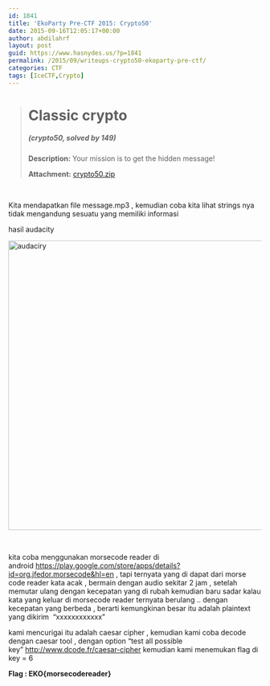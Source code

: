 ```yaml
---
id: 1841
title: 'EkoParty Pre-CTF 2015: Crypto50'
date: 2015-09-16T12:05:17+00:00
author: abdilahrf
layout: post
guid: https://www.hasnydes.us/?p=1841
permalink: /2015/09/writeups-crypto50-ekoparty-pre-ctf/
categories: CTF
tags: [IceCTF,Crypto]
---
```

> # Classic crypto
> 
> ##### (crypto50, solved by 149)
> 
> **Description:** Your mission is to get the hidden message!
> 
> **Attachment:** [crypto50.zip](https://ctf.ekoparty.org/static/files/crypto50.zip)

&nbsp;

Kita mendapatkan file message.mp3 , kemudian coba kita lihat strings nya tidak mengandung sesuatu yang memiliki informasi


hasil audacity

[<img class="aligncenter size-large wp-image-1842" src="http://abdilahrf.github.io/images/2015/09/audaciry-1024x576.png" alt="audaciry" width="1024" height="576" />](http://abdilahrf.github.io/images/2015/09/audaciry.png)

&nbsp;

kita coba menggunakan morsecode reader di android https://play.google.com/store/apps/details?id=org.jfedor.morsecode&hl=en , tapi ternyata yang di dapat dari morse code reader kata acak , bermain dengan audio sekitar 2 jam , setelah memutar ulang dengan kecepatan yang di rubah kemudian baru sadar kalau kata yang keluar di morsecode reader ternyata berulang .. dengan kecepatan yang berbeda , berarti kemungkinan besar itu adalah plaintext yang dikirim  &#8220;xxxxxxxxxxxx&#8221;

kami mencurigai itu adalah caesar cipher , kemudian kami coba decode dengan caesar tool , dengan option &#8220;test all possible key&#8221; http://www.dcode.fr/caesar-cipher kemudian kami menemukan flag di key = 6

**Flag : EKO{morsecodereader}**